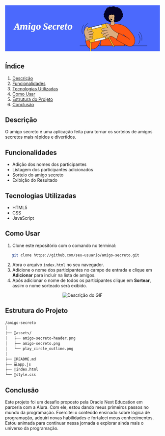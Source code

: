 <h1 align="center">
   <img src="assets/amigo-secreto-header.png" alt="Imagem representativa de amigo secreto">
</h1>

## Índice
1. [Descrição](#descrição)
2. [Funcionalidades](#funcionalidades)
3. [Tecnologias Utilizadas](#tecnologias-utilizadas)
4. [Como Usar](#como-usar)
5. [Estrutura do Projeto](#estrutura-do-projeto)
6. [Conclusão](#conclusão)

## Descrição
O amigo secreto é uma aplicação feita para tornar os sorteios de amigos secretos mais rápidos e divertidos.

## Funcionalidades
- Adição dos nomes dos participantes
- Listagem dos participantes adicionados
- Sorteio do amigo secreto
- Exibição do Resultado

## Tecnologias Utilizadas
- HTML5
- CSS
- JavaScript

## Como Usar
1. Clone este repositório com o comando no terminal:
```bash
   git clone https://github.com/seu-usuario/amigo-secreto.git
```
2. Abra o arquivo `index.html` no seu navegador.
3. Adicione o nome dos participantes no campo de entrada e clique em **Adicionar** para incluir na lista de amigos.
4. Após adicionar o nome de todos os participantes clique em **Sortear**, assim o nome sorteado será exibido.
   
<div align="center">
  <img src="https://github.com/user-attachments/assets/74217979-e1dc-454f-9231-391ef184b1b3" alt="Descrição do GIF">
</div>

## Estrutura do Projeto
```bash
/amigo-secreto
│
├── 📂assets/
│   ├── amigo-secreto-header.png
│   ├── amigo-secreto.png
│   └── play_circle_outline.png
│
├── 📜README.md
├── 💻app.js
├── 📄index.html
└── 🎨style.css
```
## Conclusão
Este projeto foi um desafio proposto pela Oracle Next Education em parceria com a Alura. Com ele, estou dando meus primeiros passos no mundo da programação. Exercitei o conteúdo ensinado sobre lógica de programação, adquiri novas habilidades e fortaleci meus conhecimentos. Estou animada para continuar nessa jornada e explorar ainda mais o universo da programação.
